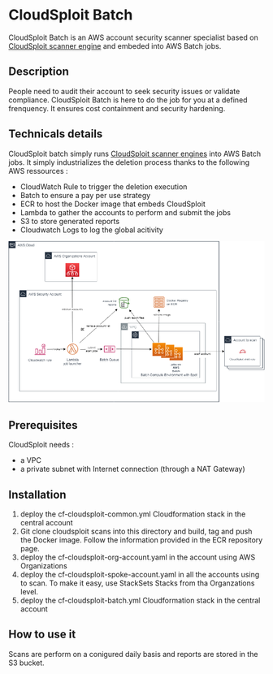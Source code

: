 # CloudSploit Batch

CloudSploit Batch is an AWS account security scanner specialist based on [CloudSploit scanner engine](https://github.com/cloudsploit/scans) and embeded into AWS Batch jobs.

## Description

People need to audit their account to seek security issues or validate compliance. CloudSploit Batch is here to do the job for you at a defined frenquency.
It ensures cost containment and security hardening.

## Technicals details

CloudSploit batch simply runs [CloudSploit scanner engines](https://github.com/cloudsploit/scans) into AWS Batch jobs.
It simply industrializes the deletion process thanks to the following AWS ressources :
- CloudWatch Rule to trigger the deletion execution
- Batch to ensure a pay per use strategy
- ECR to host the Docker image that embeds CloudSploit
- Lambda to gather the accounts to perform and submit the jobs
- S3 to store generated reports
- Cloudwatch Logs to log the global acitivity

![CloudSploit Batch Diagram](images/cloudsploitbatch-diagram.png)

## Prerequisites

CloudSploit needs :
- a VPC
- a private subnet with Internet connection (through a NAT Gateway)

## Installation

1. deploy the cf-cloudsploit-common.yml Cloudformation stack in the central account
2. Git clone cloudsploit scans into this directory and build, tag and push the Docker image. Follow the information provided in the ECR repository page.
3. deploy the cf-cloudsploit-org-account.yaml in the account using AWS Organizations
4. deploy the cf-cloudsploit-spoke-account.yaml in all the accounts using to scan. To make it easy, use StackSets Stacks from tha Organzations level.
6. deploy the cf-cloudsploit-batch.yml Cloudformation stack in the central account

## How to use it
Scans are perform on a conigured daily basis and reports are stored in the S3 bucket.


